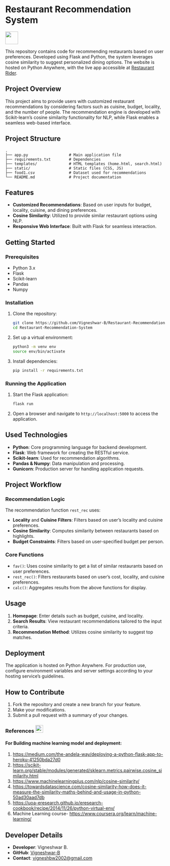 # Restaurant Recommendation System

 <img src="https://image.flaticon.com/icons/png/512/52/52172.png" width="40px">



This repository contains code for recommending restaurants based on user preferences. Developed using Flask and Python, the system leverages cosine similarity to suggest personalized dining options. The website is hosted on Python Anywhere, with the live app accessible at [Restaurant Rider](http://restaurantrider.pythonanywhere.com/).

## Project Overview

This project aims to provide users with customized restaurant recommendations by considering factors such as cuisine, budget, locality, and the number of people. The recommendation engine is developed with Scikit-learn’s cosine similarity functionality for NLP, while Flask enables a seamless web-based interface.

## Project Structure

```plaintext
.
├── app.py                  # Main application file
├── requirements.txt        # Dependencies
├── templates/              # HTML templates (home.html, search.html)
├── static/                 # Static files (CSS, JS)
├── food1.csv               # Dataset used for recommendations
└── README.md               # Project documentation
```

## Features

- **Customized Recommendations**: Based on user inputs for budget, locality, cuisine, and dining preferences.
- **Cosine Similarity**: Utilized to provide similar restaurant options using NLP.
- **Responsive Web Interface**: Built with Flask for seamless interaction.

## Getting Started

### Prerequisites
- Python 3.x
- Flask
- Scikit-learn
- Pandas
- Numpy

### Installation

1. Clone the repository:
   ```bash
   git clone https://github.com/Vigneshwar-B/Restaurant-Recommendation-System.git
   cd Restaurant-Recommendation-System
   ```

2. Set up a virtual environment:
   ```bash
   python3 -m venv env
   source env/bin/activate
   ```

3. Install dependencies:
   ```bash
   pip install -r requirements.txt
   ```

### Running the Application

1. Start the Flask application:
   ```bash
   flask run
   ```

2. Open a browser and navigate to `http://localhost:5000` to access the application.

## Used Technologies

- **Python**: Core programming language for backend development.
- **Flask**: Web framework for creating the RESTful service.
- **Scikit-learn**: Used for recommendation algorithms.
- **Pandas & Numpy**: Data manipulation and processing.
- **Gunicorn**: Production server for handling application requests.

## Project Workflow

### Recommendation Logic

The recommendation function `rest_rec` uses:
- **Locality** and **Cuisine Filters**: Filters based on user’s locality and cuisine preferences.
- **Cosine Similarity**: Computes similarity between restaurants based on highlights.
- **Budget Constraints**: Filters based on user-specified budget per person.

### Core Functions

- `fav()`: Uses cosine similarity to get a list of similar restaurants based on user preferences.
- `rest_rec()`: Filters restaurants based on user’s cost, locality, and cuisine preferences.
- `calc()`: Aggregates results from the above functions for display.

## Usage

1. **Homepage**: Enter details such as budget, cuisine, and locality.
2. **Search Results**: View restaurant recommendations tailored to the input criteria.
3. **Recommendation Method**: Utilizes cosine similarity to suggest top matches.

## Deployment

The application is hosted on Python Anywhere. For production use, configure environment variables and server settings according to your hosting service’s guidelines.

## How to Contribute

1. Fork the repository and create a new branch for your feature.
2. Make your modifications.
3. Submit a pull request with a summary of your changes.


### References <img src="https://www.flaticon.com/svg/static/icons/svg/1420/1420886.svg" width="24px">
#### For Building machine learning model and deployment:
1. https://medium.com/the-andela-way/deploying-a-python-flask-app-to-heroku-41250bda27d0
2. https://scikit-learn.org/stable/modules/generated/sklearn.metrics.pairwise.cosine_similarity.html
3. https://www.machinelearningplus.com/nlp/cosine-similarity/
4. https://towardsdatascience.com/cosine-similarity-how-does-it-measure-the-similarity-maths-behind-and-usage-in-python-50ad30aad7db
5. https://uoa-eresearch.github.io/eresearch-cookbook/recipe/2014/11/26/python-virtual-env/
6. Machine Learning course- https://www.coursera.org/learn/machine-learning/

## Developer Details

- **Developer**: Vigneshwar B.
- **GitHub**: [Vigneshwar-B](https://github.com/Vigneshwar-B)
- **Contact**: vigneshbw2002@gmail.com



